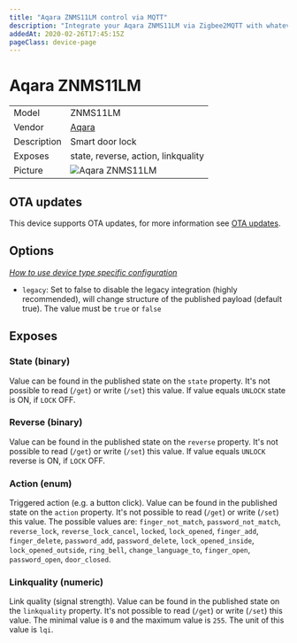 ```yaml
---
title: "Aqara ZNMS11LM control via MQTT"
description: "Integrate your Aqara ZNMS11LM via Zigbee2MQTT with whatever smart home infrastructure you are using without the vendor's bridge or gateway."
addedAt: 2020-02-26T17:45:15Z
pageClass: device-page
---
```


<!-- !!!! -->
<!-- ATTENTION: This file is auto-generated through docgen! -->
<!-- You can only edit the "Notes"-Section between the two comment lines "Notes BEGIN" and "Notes END". -->
<!-- Do not use h1 or h2 heading within "## Notes"-Section. -->
<!-- !!!! -->

# Aqara ZNMS11LM

|     |     |
|-----|-----|
| Model | ZNMS11LM  |
| Vendor  | [Aqara](/supported-devices/#v=Aqara)  |
| Description | Smart door lock |
| Exposes | state, reverse, action, linkquality |
| Picture | ![Aqara ZNMS11LM](https://www.zigbee2mqtt.io/images/devices/ZNMS11LM.png) |


<!-- Notes BEGIN: You can edit here. Add "## Notes" headline if not already present. -->


<!-- Notes END: Do not edit below this line -->


## OTA updates
This device supports OTA updates, for more information see [OTA updates](../guide/usage/ota_updates.md).


## Options
*[How to use device type specific configuration](../guide/configuration/devices-groups.md#specific-device-options)*

* `legacy`: Set to false to disable the legacy integration (highly recommended), will change structure of the published payload (default true). The value must be `true` or `false`


## Exposes

### State (binary)
Value can be found in the published state on the `state` property.
It's not possible to read (`/get`) or write (`/set`) this value.
If value equals `UNLOCK` state is ON, if `LOCK` OFF.

### Reverse (binary)
Value can be found in the published state on the `reverse` property.
It's not possible to read (`/get`) or write (`/set`) this value.
If value equals `UNLOCK` reverse is ON, if `LOCK` OFF.

### Action (enum)
Triggered action (e.g. a button click).
Value can be found in the published state on the `action` property.
It's not possible to read (`/get`) or write (`/set`) this value.
The possible values are: `finger_not_match`, `password_not_match`, `reverse_lock`, `reverse_lock_cancel`, `locked`, `lock_opened`, `finger_add`, `finger_delete`, `password_add`, `password_delete`, `lock_opened_inside`, `lock_opened_outside`, `ring_bell`, `change_language_to`, `finger_open`, `password_open`, `door_closed`.

### Linkquality (numeric)
Link quality (signal strength).
Value can be found in the published state on the `linkquality` property.
It's not possible to read (`/get`) or write (`/set`) this value.
The minimal value is `0` and the maximum value is `255`.
The unit of this value is `lqi`.

